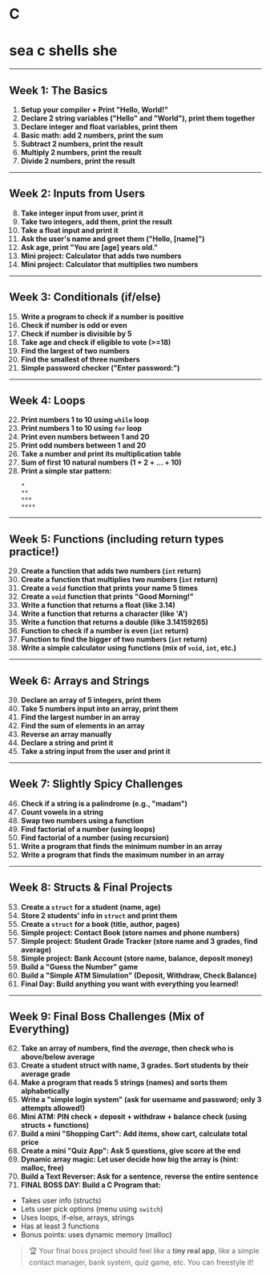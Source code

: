 # C

sea c shells she 
================================================

---

## Week 1: The Basics
1. **Setup your compiler + Print "Hello, World!"**  
2. **Declare 2 string variables ("Hello" and "World"), print them together**  
3. **Declare integer and float variables, print them**  
4. **Basic math: add 2 numbers, print the sum**  
5. **Subtract 2 numbers, print the result**  
6. **Multiply 2 numbers, print the result**  
7. **Divide 2 numbers, print the result**  

---

## Week 2: Inputs from Users
8. **Take integer input from user, print it**  
9. **Take two integers, add them, print the result**  
10. **Take a float input and print it**  
11. **Ask the user's name and greet them ("Hello, [name]")**  
12. **Ask age, print "You are [age] years old."**  
13. **Mini project: Calculator that adds two numbers**  
14. **Mini project: Calculator that multiplies two numbers**

---

## Week 3: Conditionals (if/else)
15. **Write a program to check if a number is positive**  
16. **Check if number is odd or even**  
17. **Check if number is divisible by 5**  
18. **Take age and check if eligible to vote (>=18)**  
19. **Find the largest of two numbers**  
20. **Find the smallest of three numbers**  
21. **Simple password checker ("Enter password:")**

---

## Week 4: Loops
22. **Print numbers 1 to 10 using `while` loop**  
23. **Print numbers 1 to 10 using `for` loop**  
24. **Print even numbers between 1 and 20**  
25. **Print odd numbers between 1 and 20**  
26. **Take a number and print its multiplication table**  
27. **Sum of first 10 natural numbers (1 + 2 + ... + 10)**  
28. **Print a simple star pattern:**
    ```
    *
    **
    ***
    ****
    ```

---

## Week 5: Functions (including return types practice!)
29. **Create a function that adds two numbers (`int` return)**  
30. **Create a function that multiplies two numbers (`int` return)**  
31. **Create a `void` function that prints your name 5 times**  
32. **Create a `void` function that prints "Good Morning!"**  
33. **Write a function that returns a float (like 3.14)**  
34. **Write a function that returns a character (like 'A')**  
35. **Write a function that returns a double (like 3.14159265)**  
36. **Function to check if a number is even (`int` return)**  
37. **Function to find the bigger of two numbers (`int` return)**  
38. **Write a simple calculator using functions (mix of `void`, `int`, etc.)**  

---

## Week 6: Arrays and Strings
39. **Declare an array of 5 integers, print them**  
40. **Take 5 numbers input into an array, print them**  
41. **Find the largest number in an array**  
42. **Find the sum of elements in an array**  
43. **Reverse an array manually**  
44. **Declare a string and print it**  
45. **Take a string input from the user and print it**

---

## Week 7: Slightly Spicy Challenges
46. **Check if a string is a palindrome (e.g., "madam")**  
47. **Count vowels in a string**  
48. **Swap two numbers using a function**  
49. **Find factorial of a number (using loops)**  
50. **Find factorial of a number (using recursion)**  
51. **Write a program that finds the minimum number in an array**  
52. **Write a program that finds the maximum number in an array**  

---

## Week 8: Structs & Final Projects
53. **Create a `struct` for a student (name, age)**  
54. **Store 2 students' info in `struct` and print them**  
55. **Create a `struct` for a book (title, author, pages)**  
56. **Simple project: Contact Book (store names and phone numbers)**  
57. **Simple project: Student Grade Tracker (store name and 3 grades, find average)**  
58. **Simple project: Bank Account (store name, balance, deposit money)**  
59. **Build a "Guess the Number" game**  
60. **Build a "Simple ATM Simulation" (Deposit, Withdraw, Check Balance)**  
61. **Final Day: Build anything you want with everything you learned!**

---

## Week 9: Final Boss Challenges (Mix of Everything)
62. **Take an array of numbers, find the *average*, then check who is above/below average**  
63. **Create a student struct with name, 3 grades. Sort students by their average grade**  
64. **Make a program that reads 5 strings (names) and sorts them alphabetically**  
65. **Write a "simple login system" (ask for username and password; only 3 attempts allowed!)**  
66. **Mini ATM: PIN check + deposit + withdraw + balance check (using structs + functions)**  
67. **Build a mini "Shopping Cart": Add items, show cart, calculate total price**  
68. **Create a mini "Quiz App": Ask 5 questions, give score at the end**  
69. **Dynamic array magic: Let user decide how big the array is (hint: malloc, free)**  
70. **Build a Text Reverser: Ask for a sentence, reverse the entire sentence**  
71. **FINAL BOSS DAY: Build a C Program that:**
- Takes user info (structs)
- Lets user pick options (menu using `switch`)
- Uses loops, if-else, arrays, strings
- Has at least 3 functions
- Bonus points: uses dynamic memory (malloc)

> 🏆 Your final boss project should feel like a **tiny real app**, like a simple contact manager, bank system, quiz game, etc. You can freestyle it!
